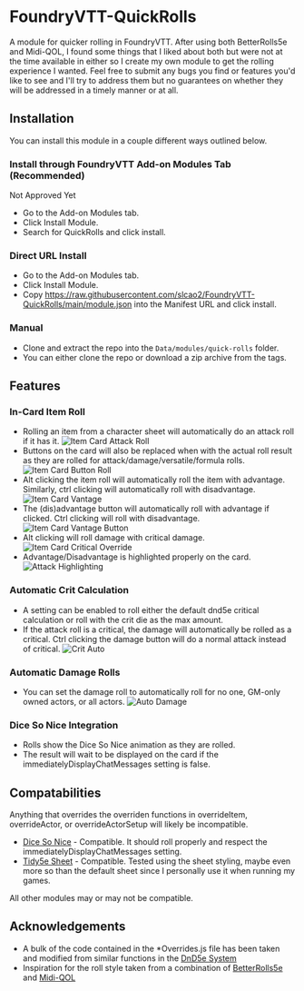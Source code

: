 # FoundryVTT-QuickRolls
A module for quicker rolling in FoundryVTT. After using both BetterRolls5e and Midi-QOL, I found some things that I liked about both but were not at the time available in either so I create my own module to get the rolling experience I wanted. Feel free to submit any bugs you find or features you'd like to see and I'll try to address them but no guarantees on whether they will be addressed in a timely manner or at all.

## Installation
You can install this module in a couple different ways outlined below.

### Install through FoundryVTT Add-on Modules Tab (Recommended)
Not Approved Yet
* Go to the Add-on Modules tab.
* Click Install Module.
* Search for QuickRolls and click install.

### Direct URL Install
* Go to the Add-on Modules tab.
* Click Install Module.
* Copy https://raw.githubusercontent.com/slcao2/FoundryVTT-QuickRolls/main/module.json into the Manifest URL and click install.

### Manual
* Clone and extract the repo into the `Data/modules/quick-rolls` folder.
* You can either clone the repo or download a zip archive from the tags.

## Features
### In-Card Item Roll
* Rolling an item from a character sheet will automatically do an attack roll if it has it.
![Item Card Attack Roll](https://raw.githubusercontent.com/slcao2/FoundryVTT-QuickRolls/main/screenshots/item-roll-attack.gif)
* Buttons on the card will also be replaced when with the actual roll result as they are rolled for attack/damage/versatile/formula rolls.
![Item Card Button Roll](https://raw.githubusercontent.com/slcao2/FoundryVTT-QuickRolls/main/screenshots/item-roll-buttons.gif)
* Alt clicking the item roll will automatically roll the item with advantage. Similarly, ctrl clicking will automatically roll with disadvantage.
![Item Card Vantage](https://raw.githubusercontent.com/slcao2/FoundryVTT-QuickRolls/main/screenshots/item-roll-vantage.gif)
* The (dis)advantage button will automatically roll with advantage if clicked. Ctrl clicking will roll with disadvantage.
![Item Card Vantage Button](https://raw.githubusercontent.com/slcao2/FoundryVTT-QuickRolls/main/screenshots/item-roll-vantage-button.gif)
* Alt clicking will roll damage with critical damage.
![Item Card Critical Override](https://raw.githubusercontent.com/slcao2/FoundryVTT-QuickRolls/main/screenshots/item-roll-crit-override.gif)
* Advantage/Disadvantage is highlighted properly on the card.
![Attack Highlighting](https://raw.githubusercontent.com/slcao2/FoundryVTT-QuickRolls/main/screenshots/attack-highlighting.jpg)

### Automatic Crit Calculation
* A setting can be enabled to roll either the default dnd5e critical calculation or roll with the crit die as the max amount.
* If the attack roll is a critical, the damage will automatically be rolled as a critical. Ctrl clicking the damage button will do a normal attack instead of critical.
![Crit Auto](https://raw.githubusercontent.com/slcao2/FoundryVTT-QuickRolls/main/screenshots/crit-auto.gif)

### Automatic Damage Rolls
* You can set the damage roll to automatically roll for no one, GM-only owned actors, or all actors.
![Auto Damage](https://raw.githubusercontent.com/slcao2/FoundryVTT-QuickRolls/main/screenshots/auto-damage.gif)

### Dice So Nice Integration
* Rolls show the Dice So Nice animation as they are rolled.
* The result will wait to be displayed on the card if the immediatelyDisplayChatMessages setting is false.

## Compatabilities
Anything that overrides the overriden functions in overrideItem, overrideActor, or overrideActorSetup will likely be incompatible.
* [Dice So Nice](https://gitlab.com/riccisi/foundryvtt-dice-so-nice) - Compatible. It should roll properly and respect the immediatelyDisplayChatMessages setting.
* [Tidy5e Sheet](https://github.com/sdenec/tidy5e-sheet) - Compatible. Tested using the sheet styling, maybe even more so than the default sheet since I personally use it when running my games.

All other modules may or may not be compatible.

## Acknowledgements
* A bulk of the code contained in the *Overrides.js file has been taken and modified from similar functions in the [DnD5e System](https://gitlab.com/foundrynet/dnd5e)
* Inspiration for the roll style taken from a combination of [BetterRolls5e](https://github.com/RedReign/FoundryVTT-BetterRolls5e) and [Midi-QOL](https://gitlab.com/tposney/midi-qol)
